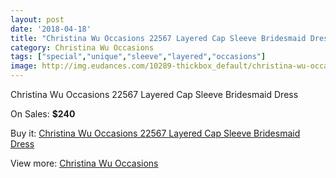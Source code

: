 ```yaml
---
layout: post
date: '2018-04-18'
title: "Christina Wu Occasions 22567 Layered Cap Sleeve Bridesmaid Dress"
category: Christina Wu Occasions
tags: ["special","unique","sleeve","layered","occasions"]
image: http://img.eudances.com/10289-thickbox_default/christina-wu-occasions-22567-layered-cap-sleeve-bridesmaid-dress.jpg
---
```

Christina Wu Occasions 22567 Layered Cap Sleeve Bridesmaid Dress

On Sales: **$240**
<a href="https://www.eudances.com/en/christina-wu-occasions/3359-christina-wu-occasions-22567-layered-cap-sleeve-bridesmaid-dress.html"><amp-img layout="responsive" width="600" height="600" src="//img.eudances.com/10289-thickbox_default/christina-wu-occasions-22567-layered-cap-sleeve-bridesmaid-dress.jpg" alt="Christina Wu Occasions 22567 Layered Cap Sleeve Bridesmaid Dress 0" /></a>
<a href="https://www.eudances.com/en/christina-wu-occasions/3359-christina-wu-occasions-22567-layered-cap-sleeve-bridesmaid-dress.html"><amp-img layout="responsive" width="600" height="600" src="//img.eudances.com/10292-thickbox_default/christina-wu-occasions-22567-layered-cap-sleeve-bridesmaid-dress.jpg" alt="Christina Wu Occasions 22567 Layered Cap Sleeve Bridesmaid Dress 1" /></a>
<a href="https://www.eudances.com/en/christina-wu-occasions/3359-christina-wu-occasions-22567-layered-cap-sleeve-bridesmaid-dress.html"><amp-img layout="responsive" width="600" height="600" src="//img.eudances.com/10291-thickbox_default/christina-wu-occasions-22567-layered-cap-sleeve-bridesmaid-dress.jpg" alt="Christina Wu Occasions 22567 Layered Cap Sleeve Bridesmaid Dress 2" /></a>
<a href="https://www.eudances.com/en/christina-wu-occasions/3359-christina-wu-occasions-22567-layered-cap-sleeve-bridesmaid-dress.html"><amp-img layout="responsive" width="600" height="600" src="//img.eudances.com/10290-thickbox_default/christina-wu-occasions-22567-layered-cap-sleeve-bridesmaid-dress.jpg" alt="Christina Wu Occasions 22567 Layered Cap Sleeve Bridesmaid Dress 3" /></a>

Buy it: [Christina Wu Occasions 22567 Layered Cap Sleeve Bridesmaid Dress](https://www.eudances.com/en/christina-wu-occasions/3359-christina-wu-occasions-22567-layered-cap-sleeve-bridesmaid-dress.html "Christina Wu Occasions 22567 Layered Cap Sleeve Bridesmaid Dress")

View more: [Christina Wu Occasions](https://www.eudances.com/en/59-christina-wu-occasions "Christina Wu Occasions")